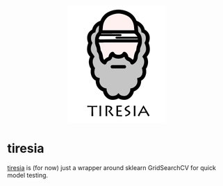 <div align="center"> 
    <img src="docs/tiresia.png" width=226 height=270>
</div>

# tiresia

[tiresia](https://en.wikipedia.org/wiki/Tiresias) is (for now) just a wrapper around sklearn GridSearchCV for quick model testing.
